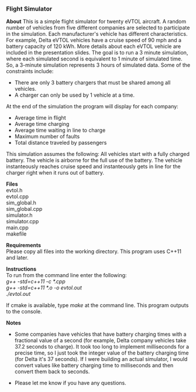### Flight Simulator

**About**
This is a simple flight simulator for twenty eVTOL aircraft. A random 
number of vehicles from five different companies are selected to participate 
in the simulation. Each manufacturer's vehicle has different characteristics. 
For example, Delta eVTOL vehicles have a cruise speed of 90 mph and a battery 
capacity of 120 kWh. More details about each eVTOL vehicle are included in 
the presentation slides. The goal is to run a 3 minute simulation, where each 
simulated second is equivalent to 1 minute of simulated time. So, a 3-minute 
simulation represents 3 hours of simulated data. Some of the constraints 
include: 

* There are only 3 battery chargers that must be shared among all vehicles.  
* A charger can only be used by 1 vehicle at a time.

At the end of the simulation the program will display for each company:  
* Average time in flight  
* Average time charging  
* Average time waiting in line to charge  
* Maximum number of faults  
* Total distance traveled by passengers

This simulation assumes the following: All vehicles start with a fully charged 
battery. The vehicle is airborne for the full use of the battery. The vehicle 
instanteously reaches cruise speed and instanteously gets in line for the charger 
right when it runs out of battery.


**Files**  
evtol.h  
evtol.cpp  
sim_global.h  
sim_global.cpp  
simulator.h  
simulator.cpp  
main.cpp  
makefile  

**Requirements**  
Please copy all files into the working directory. This program uses C++11 and later.
  
**Instructions**  
To run from the command line enter the following:  
_g++ -std=c++11 -c *.cpp_  
_g++ -std=c++11 *.o -o evtol.out_  
_./evtol.out_  

If cmake is available, type _make_ at the command line. This program outputs to the console.
  
  
**Notes**
- Some companies have vehicles that have battery charging times with a fractional value 
of a second (for example, Delta company vehicles take 37.2 seconds to charge). It took 
too long to implement milliseconds for a precise time, so I just took the integer 
value of the battery charging time (for Delta it's 37 seconds). If I were building an 
actual simulator, I would convert values like battery charging time to milliseconds 
and then convert them back to seconds.

- Please let me know if you have any questions.